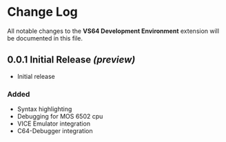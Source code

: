 # Change Log
All notable changes to the **VS64 Development Environment** extension will be documented in this file.

## 0.0.1 Initial Release _(preview)_
- Initial release

### Added
* Syntax highlighting
* Debugging for MOS 6502 cpu
* VICE Emulator integration
* C64-Debugger integration
